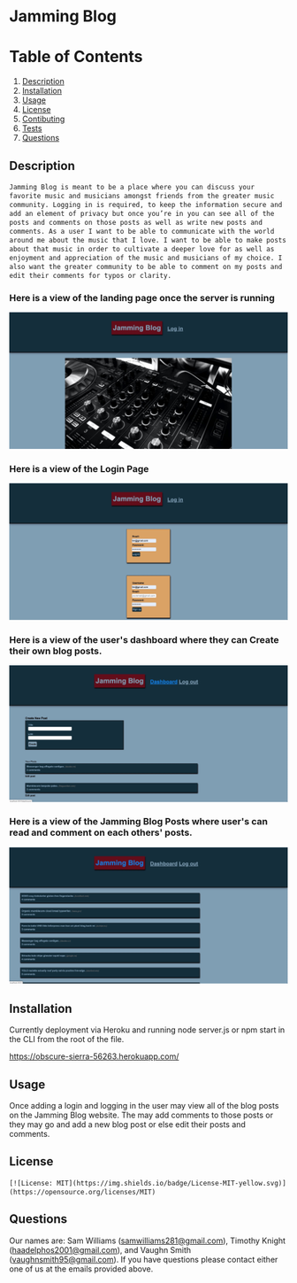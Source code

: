 
  # Jamming Blog

  # Table of Contents

  1. [Description](#Description)
  2. [Installation](#Installation)
  3. [Usage](#Usage)
  4. [License](#License)
  5. [Contibuting](#Contributing)
  6. [Tests](#Tests)
  7. [Questions](#Questions)


  ## Description 
    Jamming Blog is meant to be a place where you can discuss your favorite music and musicians amongst friends from the greater music community. Logging in is required, to keep the information secure and add an element of privacy but once you’re in you can see all of the posts and comments on those posts as well as write new posts and comments. As a user I want to be able to communicate with the world around me about the music that I love. I want to be able to make posts about that music in order to cultivate a deeper love for as well as enjoyment and appreciation of the music and musicians of my choice. I also want the greater community to be able to comment on my posts and edit their comments for typos or clarity.  

  ### Here is a view of the landing page once the server is running
  ![View of the landing page once deployed](public/images/MVP001_main.jpeg)

  ### Here is a view of the Login Page
  ![View of the Login Page](public/images/MVP002_login.jpeg)

  ### Here is a view of the user's dashboard where they can Create their own blog posts.
  ![View of the user's dashboard](public/images/MVP003_dashboard.jpeg)

  ### Here is a view of the Jamming Blog Posts where user's can read and comment on each others' posts.
  ![View of the Jamming Blog posts after logging in](public/images/MVP004_Jamming%20Blog.jpeg)


  ## Installation

  Currently deployment via Heroku and running node server.js or npm start in the CLI from the root of the file.
  
  https://obscure-sierra-56263.herokuapp.com/

  ## Usage
  Once adding a login and logging in the user may view all of the blog posts on the Jamming Blog website. The may add comments to those posts or they may go and add a new blog post or else edit their posts and comments. 

  ## License
    [![License: MIT](https://img.shields.io/badge/License-MIT-yellow.svg)](https://opensource.org/licenses/MIT)

  ## Questions
 Our names are: Sam Williams (samwilliams281@gmail.com), Timothy Knight (haadelphos2001@gmail.com), and Vaughn Smith (vaughnsmith95@gmail.com). If you have questions please contact either one of us at the emails provided above.
  
